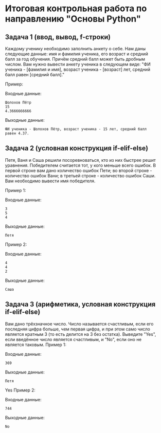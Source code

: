 # Итоговая контрольная работа по направлению "Основы Python"
## Задача 1 (ввод, вывод, f-строки)
Каждому ученику необходимо заполнить анкету о себе. Нам даны следующие данные: имя и фамилия ученика, его возраст и средний балл за год обучения. Причём средний балл может быть дробным числом. Вам нужно вывести анкету ученика в следующем виде:
"ФИ ученика - [фамилия и имя], возраст ученика - [возраст] лет, средний балл равен [средний балл]."

Пример:

Входные данные:
```
Шолохов Пётр
15
4.3666666666
```
Выходные данные:
```
ФИ ученика - Шолохов Пётр, возраст ученика - 15 лет, средний балл равен 4.37.
```

## Задача 2 (условная конструкция if-elif-else)
Петя, Ваня и Саша решили посоревноваться, кто из них быстрее решит уравнения. Победителем считается тот, у кого меньше всего ошибок. В первой строке вам дано количество ошибок Пети; во второй строке - количество ошибок Вани; в третьей строке - количество ошибок Саши. Вам необходимо вывести имя победителя.

Пример 1:

Входные данные:
```
3
5
4
```
Выходные данные:
```
Петя
```

Пример 2:

Входные данные:
```
4
4
2
```
Выходные данные:
```
Саша
```
## Задача 3 (арифметика, условная конструкция if-elif-else)
Вам дано трёхзначное число. Число называется счастливым, если его последняя цифра больше, чем первая цифра, и при этом само число является кратным 3 (то есть делится на 3 без остатка). Выведите "Yes", если введённое число является счастливым, и "No", если оно не является таковым.
Пример 1:

Входные данные:
```
369
```
Выходные данные:
```
Петя
```
Yes
Пример 2:

Входные данные:
```
744
```
Выходные данные:
```
No
```
